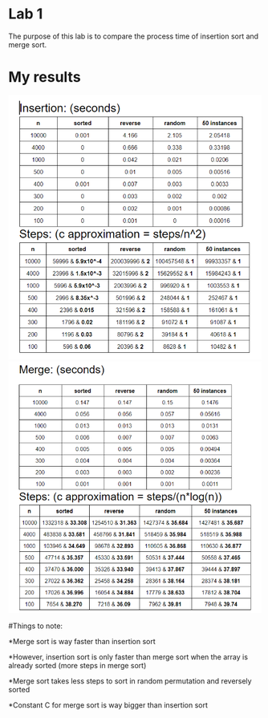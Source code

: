 # Lab 1
The purpose of this lab is to compare the process time of insertion sort and merge sort.
# My results
![](images/Capture.PNG)
![](images/Capture1.PNG)

#Things to note:

*Merge sort is way faster than insertion sort

*However, insertion sort is only faster than merge sort when the array is already sorted (more steps in merge sort)

*Merge sort takes less steps to sort in random permutation and reversely sorted

*Constant C for merge sort is way bigger than insertion sort

